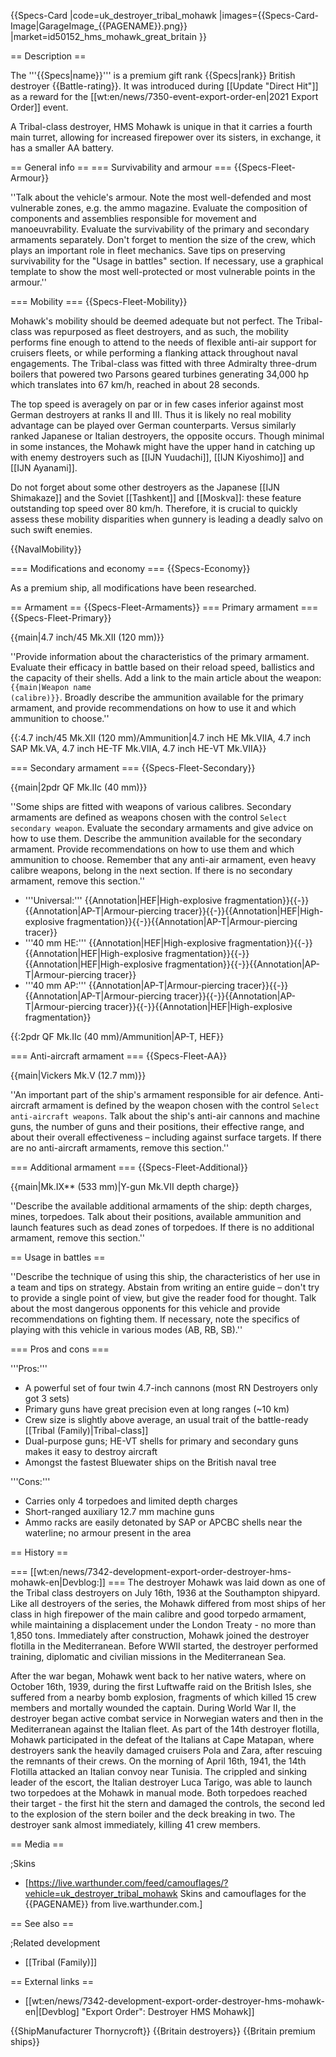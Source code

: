 {{Specs-Card
|code=uk_destroyer_tribal_mohawk
|images={{Specs-Card-Image|GarageImage_{{PAGENAME}}.png}}
|market=id50152_hms_mohawk_great_britain
}}

== Description ==
<!-- ''In the first part of the description, cover the history of the ship's creation and military application. In the second part, tell the reader about using this ship in the game. Add a screenshot: if a beginner player has a hard time remembering vehicles by name, a picture will help them identify the ship in question.'' -->
The '''{{Specs|name}}''' is a premium gift rank {{Specs|rank}} British destroyer {{Battle-rating}}. It was introduced during [[Update "Direct Hit"]] as a reward for the [[wt:en/news/7350-event-export-order-en|2021 Export Order]] event.

A Tribal-class destroyer, HMS Mohawk is unique in that it carries a fourth main turret, allowing for increased firepower over its sisters, in exchange, it has a smaller AA battery.

== General info ==
=== Survivability and armour ===
{{Specs-Fleet-Armour}}
<!-- ''Talk about the vehicle's armour. Note the most well-defended and most vulnerable zones, e.g. the ammo magazine. Evaluate the composition of components and assemblies responsible for movement and manoeuvrability. Evaluate the survivability of the primary and secondary armaments separately. Don't forget to mention the size of the crew, which plays an important role in fleet mechanics. Save tips on preserving survivability for the "Usage in battles" section. If necessary, use a graphical template to show the most well-protected or most vulnerable points in the armour.'' -->
''Talk about the vehicle's armour. Note the most well-defended and most vulnerable zones, e.g. the ammo magazine. Evaluate the composition of components and assemblies responsible for movement and manoeuvrability. Evaluate the survivability of the primary and secondary armaments separately. Don't forget to mention the size of the crew, which plays an important role in fleet mechanics. Save tips on preserving survivability for the "Usage in battles" section. If necessary, use a graphical template to show the most well-protected or most vulnerable points in the armour.''

=== Mobility ===
{{Specs-Fleet-Mobility}}
<!-- ''Write about the ship's mobility. Evaluate its power and manoeuvrability, rudder rerouting speed, stopping speed at full tilt, with its maximum forward and reverse speed.'' -->

Mohawk's mobility should be deemed adequate but not perfect. The Tribal-class was repurposed as fleet destroyers, and as such, the mobility performs fine enough to attend to the needs of flexible anti-air support for cruisers fleets, or while performing a flanking attack throughout naval engagements. The Tribal-class was fitted with three Admiralty three-drum boilers that powered two Parsons geared turbines generating 34,000 hp which translates into 67 km/h, reached in about 28 seconds.

The top speed is averagely on par or in few cases inferior against most German destroyers at ranks II and III. Thus it is likely no real mobility advantage can be played over German counterparts. Versus similarly ranked Japanese or Italian destroyers, the opposite occurs. Though minimal in some instances, the Mohawk might have the upper hand in catching up with enemy destroyers such as [[IJN Yuudachi]], [[IJN Kiyoshimo]] and [[IJN Ayanami]].

Do not forget about some other destroyers as the Japanese [[IJN Shimakaze]] and the Soviet [[Tashkent]] and [[Moskva]]: these feature outstanding top speed over 80 km/h. Therefore, it is crucial to quickly assess these mobility disparities when gunnery is leading a deadly salvo on such swift enemies.

{{NavalMobility}}

=== Modifications and economy ===
{{Specs-Economy}}

As a premium ship, all modifications have been researched.

== Armament ==
{{Specs-Fleet-Armaments}}
=== Primary armament ===
{{Specs-Fleet-Primary}}
<!-- ''Provide information about the characteristics of the primary armament. Evaluate their efficacy in battle based on their reload speed, ballistics and the capacity of their shells. Add a link to the main article about the weapon: <code><nowiki>{{main|Weapon name (calibre)}}</nowiki></code>. Broadly describe the ammunition available for the primary armament, and provide recommendations on how to use it and which ammunition to choose.'' -->
{{main|4.7 inch/45 Mk.XII (120 mm)}}

''Provide information about the characteristics of the primary armament. Evaluate their efficacy in battle based on their reload speed, ballistics and the capacity of their shells. Add a link to the main article about the weapon: <code><nowiki>{{main|Weapon name (calibre)}}</nowiki></code>. Broadly describe the ammunition available for the primary armament, and provide recommendations on how to use it and which ammunition to choose.''

{{:4.7 inch/45 Mk.XII (120 mm)/Ammunition|4.7 inch HE Mk.VIIA, 4.7 inch SAP Mk.VA, 4.7 inch HE-TF Mk.VIIA, 4.7 inch HE-VT Mk.VIIA}}

=== Secondary armament ===
{{Specs-Fleet-Secondary}}
<!-- ''Some ships are fitted with weapons of various calibres. Secondary armaments are defined as weapons chosen with the control <code>Select secondary weapon</code>. Evaluate the secondary armaments and give advice on how to use them. Describe the ammunition available for the secondary armament. Provide recommendations on how to use them and which ammunition to choose. Remember that any anti-air armament, even heavy calibre weapons, belong in the next section. If there is no secondary armament, remove this section.'' -->
{{main|2pdr QF Mk.IIc (40 mm)}}

''Some ships are fitted with weapons of various calibres. Secondary armaments are defined as weapons chosen with the control <code>Select secondary weapon</code>. Evaluate the secondary armaments and give advice on how to use them. Describe the ammunition available for the secondary armament. Provide recommendations on how to use them and which ammunition to choose. Remember that any anti-air armament, even heavy calibre weapons, belong in the next section. If there is no secondary armament, remove this section.''

* '''Universal:''' {{Annotation|HEF|High-explosive fragmentation}}{{-}}{{Annotation|AP-T|Armour-piercing tracer}}{{-}}{{Annotation|HEF|High-explosive fragmentation}}{{-}}{{Annotation|AP-T|Armour-piercing tracer}}
* '''40 mm HE:''' {{Annotation|HEF|High-explosive fragmentation}}{{-}}{{Annotation|HEF|High-explosive fragmentation}}{{-}}{{Annotation|HEF|High-explosive fragmentation}}{{-}}{{Annotation|AP-T|Armour-piercing tracer}}
* '''40 mm AP:''' {{Annotation|AP-T|Armour-piercing tracer}}{{-}}{{Annotation|AP-T|Armour-piercing tracer}}{{-}}{{Annotation|AP-T|Armour-piercing tracer}}{{-}}{{Annotation|HEF|High-explosive fragmentation}}

{{:2pdr QF Mk.IIc (40 mm)/Ammunition|AP-T, HEF}}

=== Anti-aircraft armament ===
{{Specs-Fleet-AA}}
<!-- ''An important part of the ship's armament responsible for air defence. Anti-aircraft armament is defined by the weapon chosen with the control <code>Select anti-aircraft weapons</code>. Talk about the ship's anti-air cannons and machine guns, the number of guns and their positions, their effective range, and about their overall effectiveness – including against surface targets. If there are no anti-aircraft armaments, remove this section.'' -->
{{main|Vickers Mk.V (12.7 mm)}}

''An important part of the ship's armament responsible for air defence. Anti-aircraft armament is defined by the weapon chosen with the control <code>Select anti-aircraft weapons</code>. Talk about the ship's anti-air cannons and machine guns, the number of guns and their positions, their effective range, and about their overall effectiveness – including against surface targets. If there are no anti-aircraft armaments, remove this section.''

=== Additional armament ===
{{Specs-Fleet-Additional}}
<!-- ''Describe the available additional armaments of the ship: depth charges, mines, torpedoes. Talk about their positions, available ammunition and launch features such as dead zones of torpedoes. If there is no additional armament, remove this section.'' -->
{{main|Mk.IX** (533 mm)|Y-gun Mk.VII depth charge}}

''Describe the available additional armaments of the ship: depth charges, mines, torpedoes. Talk about their positions, available ammunition and launch features such as dead zones of torpedoes. If there is no additional armament, remove this section.''

== Usage in battles ==
<!-- ''Describe the technique of using this ship, the characteristics of her use in a team and tips on strategy. Abstain from writing an entire guide – don't try to provide a single point of view, but give the reader food for thought. Talk about the most dangerous opponents for this vehicle and provide recommendations on fighting them. If necessary, note the specifics of playing with this vehicle in various modes (AB, RB, SB).'' -->
''Describe the technique of using this ship, the characteristics of her use in a team and tips on strategy. Abstain from writing an entire guide – don't try to provide a single point of view, but give the reader food for thought. Talk about the most dangerous opponents for this vehicle and provide recommendations on fighting them. If necessary, note the specifics of playing with this vehicle in various modes (AB, RB, SB).''

=== Pros and cons ===
<!-- ''Summarise and briefly evaluate the vehicle in terms of its characteristics and combat effectiveness. Mark its pros and cons in the bulleted list. Try not to use more than 6 points for each of the characteristics. Avoid using categorical definitions such as "bad", "good" and the like - use substitutions with softer forms such as "inadequate" and "effective".'' -->

'''Pros:'''

* A powerful set of four twin 4.7-inch cannons (most RN Destroyers only got 3 sets)
* Primary guns have great precision even at long ranges (~10 km)
* Crew size is slightly above average, an usual trait of the battle-ready [[Tribal (Family)|Tribal-class]]
* Dual-purpose guns; HE-VT shells for primary and secondary guns makes it easy to destroy aircraft
* Amongst the fastest Bluewater ships on the British naval tree

'''Cons:'''

* Carries only 4 torpedoes and limited depth charges
* Short-ranged auxiliary 12.7 mm machine guns
* Ammo racks are easily detonated by SAP or APCBC shells near the waterline; no armour present in the area

== History ==
<!-- ''Describe the history of the creation and combat usage of the ship in more detail than in the introduction. If the historical reference turns out to be too long, take it to a separate article, taking a link to the article about the ship and adding a block "/History" (example: <nowiki>https://wiki.warthunder.com/(Ship-name)/History</nowiki>) and add a link to it here using the <code>main</code> template. Be sure to reference text and sources by using <code><nowiki><ref></ref></nowiki></code>, as well as adding them at the end of the article with <code><nowiki><references /></nowiki></code>. This section may also include the ship's dev blog entry (if applicable) and the in-game encyclopedia description (under <code><nowiki>=== In-game description ===</nowiki></code>, also if applicable).'' -->
=== [[wt:en/news/7342-development-export-order-destroyer-hms-mohawk-en|Devblog:]] ===
The destroyer Mohawk was laid down as one of the Tribal class destroyers on July 16th, 1936 at the Southampton shipyard. Like all destroyers of the series, the Mohawk differed from most ships of her class in high firepower of the main calibre and good torpedo armament, while maintaining a displacement under the London Treaty - no more than 1,850 tons. Immediately after construction, Mohawk joined the destroyer flotilla in the Mediterranean. Before WWII started, the destroyer performed training, diplomatic and civilian missions in the Mediterranean Sea.

After the war began, Mohawk went back to her native waters, where on October 16th, 1939, during the first Luftwaffe raid on the British Isles, she suffered from a nearby bomb explosion, fragments of which killed 15 crew members and mortally wounded the captain. During World War II, the destroyer began active combat service in Norwegian waters and then in the Mediterranean against the Italian fleet. As part of the 14th destroyer flotilla, Mohawk participated in the defeat of the Italians at Cape Matapan, where destroyers sank the heavily damaged cruisers Pola and Zara, after rescuing the remnants of their crews. On the morning of April 16th, 1941, the 14th Flotilla attacked an Italian convoy near Tunisia. The crippled and sinking leader of the escort, the Italian destroyer Luca Tarigo, was able to launch two torpedoes at the Mohawk in manual mode. Both torpedoes reached their target - the first hit the stern and damaged the controls, the second led to the explosion of the stern boiler and the deck breaking in two. The destroyer sank almost immediately, killing 41 crew members.

== Media ==
<!-- ''Excellent additions to the article would be video guides, screenshots from the game, and photos.'' -->

;Skins

* [https://live.warthunder.com/feed/camouflages/?vehicle=uk_destroyer_tribal_mohawk Skins and camouflages for the {{PAGENAME}} from live.warthunder.com.]

== See also ==
<!-- ''Links to articles on the War Thunder Wiki that you think will be useful for the reader, for example:''
* ''reference to the series of the ship;''
* ''links to approximate analogues of other nations and research trees.'' -->

;Related development

* [[Tribal (Family)]]

== External links ==
<!-- ''Paste links to sources and external resources, such as:''
* ''topic on the official game forum;''
* ''other literature.'' -->

* [[wt:en/news/7342-development-export-order-destroyer-hms-mohawk-en|[Devblog] "Export Order": Destroyer HMS Mohawk]]

{{ShipManufacturer Thornycroft}}
{{Britain destroyers}}
{{Britain premium ships}}